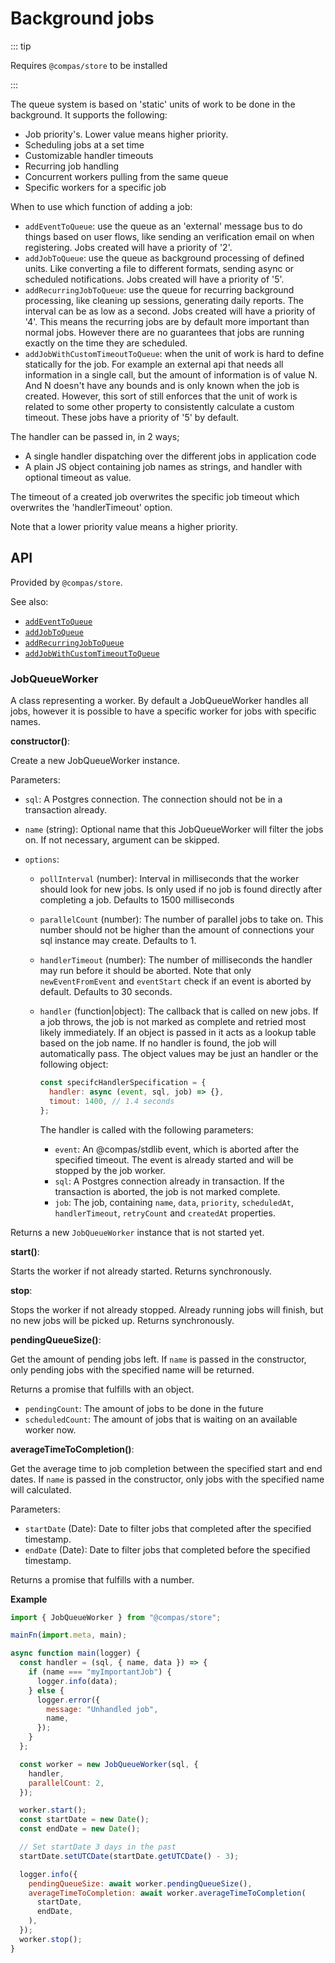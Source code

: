 # Background jobs

::: tip

Requires `@compas/store` to be installed

:::

The queue system is based on 'static' units of work to be done in the
background. It supports the following:

- Job priority's. Lower value means higher priority.
- Scheduling jobs at a set time
- Customizable handler timeouts
- Recurring job handling
- Concurrent workers pulling from the same queue
- Specific workers for a specific job

When to use which function of adding a job:

- `addEventToQueue`: use the queue as an 'external' message bus to do things
  based on user flows, like sending an verification email on when registering.
  Jobs created will have a priority of '2'.
- `addJobToQueue`: use the queue as background processing of defined units. Like
  converting a file to different formats, sending async or scheduled
  notifications. Jobs created will have a priority of '5'.
- `addRecurringJobToQueue`: use the queue for recurring background processing,
  like cleaning up sessions, generating daily reports. The interval can be as
  low as a second. Jobs created will have a priority of '4'. This means the
  recurring jobs are by default more important than normal jobs. However there
  are no guarantees that jobs are running exactly on the time they are
  scheduled.
- `addJobWithCustomTimeoutToQueue`: when the unit of work is hard to define
  statically for the job. For example an external api that needs all information
  in a single call, but the amount of information is of value N. And N doesn't
  have any bounds and is only known when the job is created. However, this sort
  of still enforces that the unit of work is related to some other property to
  consistently calculate a custom timeout. These jobs have a priority of '5' by
  default.

The handler can be passed in, in 2 ways;

- A single handler dispatching over the different jobs in application code
- A plain JS object containing job names as strings, and handler with optional
  timeout as value.

The timeout of a created job overwrites the specific job timeout which
overwrites the 'handlerTimeout' option.

Note that a lower priority value means a higher priority.

## API

Provided by `@compas/store`.

See also:

- [`addEventToQueue`](https://compasjs.com/api/store.html#addeventtoqueue)
- [`addJobToQueue`](https://compasjs.com/api/store.html#addjobtoqueue)
- [`addRecurringJobToQueue`](https://compasjs.com/api/store.html#addrecurringjobtoqueue)
- [`addJobWithCustomTimeoutToQueue`](https://compasjs.com/api/store.html#addjobwithcustomtimeouttoqueue)

### JobQueueWorker

A class representing a worker. By default a JobQueueWorker handles all jobs,
however it is possible to have a specific worker for jobs with specific names.

**constructor()**:

Create a new JobQueueWorker instance.

Parameters:

- `sql`: A Postgres connection. The connection should not be in a transaction
  already.
- `name` (string): Optional name that this JobQueueWorker will filter the jobs
  on. If not necessary, argument can be skipped.
- `options`:

  - `pollInterval` (number): Interval in milliseconds that the worker should
    look for new jobs. Is only used if no job is found directly after completing
    a job. Defaults to 1500 milliseconds
  - `parallelCount` (number): The number of parallel jobs to take on. This
    number should not be higher than the amount of connections your sql instance
    may create. Defaults to 1.
  - `handlerTimeout` (number): The number of milliseconds the handler may run
    before it should be aborted. Note that only `newEventFromEvent` and
    `eventStart` check if an event is aborted by default. Defaults to 30
    seconds.
  - `handler` (function|object): The callback that is called on new jobs. If a
    job throws, the job is not marked as complete and retried most likely
    immediately. If an object is passed in it acts as a lookup table based on
    the job name. If no handler is found, the job will automatically pass. The
    object values may be just an handler or the following object:

    ```js
    const specifcHandlerSpecification = {
      handler: async (event, sql, job) => {},
      timout: 1400, // 1.4 seconds
    };
    ```

    The handler is called with the following parameters:

    - `event`: An @compas/stdlib event, which is aborted after the specified
      timeout. The event is already started and will be stopped by the job
      worker.
    - `sql`: A Postgres connection already in transaction. If the transaction is
      aborted, the job is not marked complete.
    - `job`: The job, containing `name`, `data`, `priority`, `scheduledAt`,
      `handlerTimeout`, `retryCount` and `createdAt` properties.

Returns a new `JobQueueWorker` instance that is not started yet.

**start()**:

Starts the worker if not already started. Returns synchronously.

**stop**:

Stops the worker if not already stopped. Already running jobs will finish, but
no new jobs will be picked up. Returns synchronously.

**pendingQueueSize()**:

Get the amount of pending jobs left. If `name` is passed in the constructor,
only pending jobs with the specified name will be returned.

Returns a promise that fulfills with an object.

- `pendingCount`: The amount of jobs to be done in the future
- `scheduledCount`: The amount of jobs that is waiting on an available worker
  now.

**averageTimeToCompletion()**:

Get the average time to job completion between the specified start and end
dates. If `name` is passed in the constructor, only jobs with the specified name
will calculated.

Parameters:

- `startDate` (Date): Date to filter jobs that completed after the specified
  timestamp.
- `endDate` (Date): Date to filter jobs that completed before the specified
  timestamp.

Returns a promise that fulfills with a number.

**Example**

```js
import { JobQueueWorker } from "@compas/store";

mainFn(import.meta, main);

async function main(logger) {
  const handler = (sql, { name, data }) => {
    if (name === "myImportantJob") {
      logger.info(data);
    } else {
      logger.error({
        message: "Unhandled job",
        name,
      });
    }
  };

  const worker = new JobQueueWorker(sql, {
    handler,
    parallelCount: 2,
  });

  worker.start();
  const startDate = new Date();
  const endDate = new Date();

  // Set startDate 3 days in the past
  startDate.setUTCDate(startDate.getUTCDate() - 3);

  logger.info({
    pendingQueueSize: await worker.pendingQueueSize(),
    averageTimeToCompletion: await worker.averageTimeToCompletion(
      startDate,
      endDate,
    ),
  });
  worker.stop();
}
```
